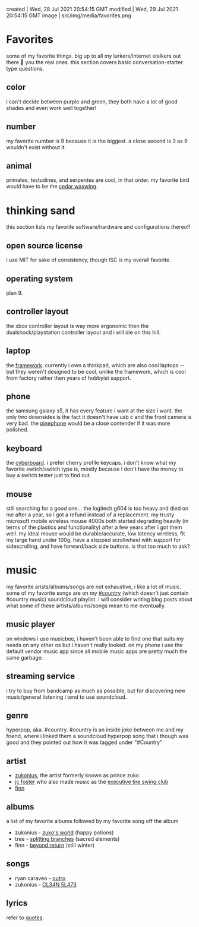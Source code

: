 created | Wed, 28 Jul 2021 20:54:15 GMT
modified | Wed, 29 Jul 2021 20:54:15 GMT
image | src/img/media/favorites.png

# Favorites

some of my favorite things. big up to all my lurkers/internet stalkers out there 🙌 you the real ones. this section covers basic conversation-starter type questions.

## color
i can't decide between purple and green, they both have a lot of good shades and even work well together!

## number
my favorite number is 9 because it is the biggest. a close second is 3 as 9 wouldn't exist without it.

## animal
primates, testudines, and serpentes are cool, in that order. my favorite bird would have to be the <a class="external" href="https://en.wikipedia.org/wiki/Cedar_waxwing">cedar waxwing</a>.

# thinking sand

this section lists my favorite software/hardware and configurations thereof!

## open source license
i use MIT for sake of consistency, though ISC is my overall favorite.

## operating system
plan 9.

## controller layout
the xbox controller layout is way more ergonomic then the dualshock/playstation controller layout and i will die on this hill.

## laptop
the <a class="external" href="https://frame.work/products/laptop-diy-edition">framework</a>. currently i own a thinkpad, which are also cool laptops -- but they weren't designed to be cool, unlike the framework, which is cool from factory rather then years of hobbyist support.

## phone
the samsung galaxy s5, it has every feature i want at the size i want. the only two downsides is the fact it doesn't have usb c and the front camera is very bad. the <a class="external" href="https://pine64.com/product/pinephone-beta-edition-with-convergence-package-linux-smartphone-open-for-preorder-soon/">pinephone</a> would be a close contender if it was more polished.

## keyboard
the <a class="external" href="https://www.angrymiao.com/cyberboard">cyberboard</a>. i prefer cherry profile keycaps. i don't know what my favorite switch/switch type is, mostly because i don't have the money to buy a switch tester just to find out.

## mouse
still searching for a good one... the logitech g604 is too heavy and died on me after a year, so i got a refund instead of a replacement. my trusty microsoft mobile wireless mouse 4000s both started degrading heavily (in terms of the plastics and functionality) after a few years after i got them well. my ideal mouse would be durable/accurate, low latency wireless, fit my large hand under 100g, have a stepped scrollwheel with support for sidescrolling, and have forward/back side buttons. is that too much to ask?

# music

my favorite arists/albums/songs are not exhaustive, i like a lot of music. some of my favorite songs are on my <a class="external" href="https://soundcloud.com/pasinazera/sets/country">#country</a> (which doesn't just contain #country music) soundcloud playlist. i will consider writing blog posts about what some of these artists/albums/songs mean to me eventually.

## music player
on windows i use musicbee, i haven't been able to find one that suits my needs on any other os but i haven't really looked. on my phone i use the default vendor music app since all mobile music apps are pretty much the same garbage.

## streaming service
i try to buy from bandcamp as much as possible, but for discovering new music/general listening i tend to use soundcloud.

## genre
hyperpop, aka. #country. #country is an inside joke between me and my friend, where i linked them a soundcloud hyperpop song that i though was good and they pointed out how it was tagged under "#Country"

## artist
<ul>
<li><a class="external" href="https://soundcloud.com/zukosworld">zukonius</a>, the artist formerly known as prince zuko</li>
<li><a class="external" href="https://www.youtube.com/watch?v=TWtND7FE7dg&list=PLOCKP-Kun4ZkfVAsGWS0zNK6nVpPSIWRq">jc foster</a> who also made music as the <a class="external" href="https://soundcloud.com/executivetireswingclub/tracks">executive tire swing club</a></li>
<li><a class="external" href="https://soundcloud.com/finnxmusic/tracks">finn</a></li>
</ul>

## albums
a list of my favorite albums followed by my favorite song off the album

<ul>
<li>zukonius - <a class="external" href="https://soundcloud.com/zukosworld/sets/zukos-world">zuko's world</a> (happy potions)</li>
<li>tree - <a class="external" href="https://www.youtube.com/watch?v=m5pmEI5FsEU">splitting branches</a> (sacred elements)</li>
<li>finn - <a class="external" href="https://finnxmusic.bandcamp.com/album/beyond-return">beyond return</a> (still winter)</li>
</ul>

## songs
<ul>
<li>ryan caraveo - <a class="external" href="https://www.youtube.com/watch?v=1OSVjAD0nIU">outro</a></li>
<li>zukonius - <a class="external" href="https://soundcloud.com/zukosworld/cl34n-5l473?in=zukosworld/sets/1g174l-mpr35510n5">CL34N 5L473</a></li>
</ul>

## lyrics
refer to <a href="quotes.html">quotes</a>.
